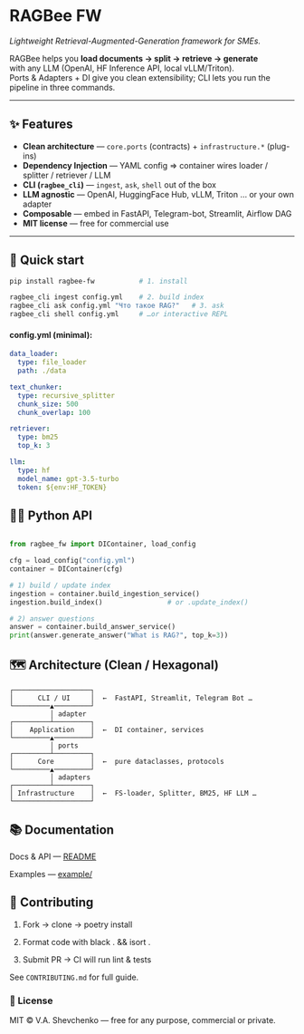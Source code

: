 # RAGBee FW

*Lightweight Retrieval-Augmented-Generation framework for SMEs.*

RAGBee helps you **load documents → split → retrieve → generate**  
with any LLM (OpenAI, HF Inference API, local vLLM/Triton).  
Ports & Adapters + DI give you clean extensibility; CLI lets you run the pipeline in three commands.

---

## ✨ Features

- **Clean architecture** — `core.ports` (contracts) + `infrastructure.*` (plug-ins)  
- **Dependency Injection** — YAML config ⇒ container wires loader / splitter / retriever / LLM  
- **CLI (`ragbee_cli`)** — `ingest`, `ask`, `shell` out of the box  
- **LLM agnostic** — OpenAI, HuggingFace Hub, vLLM, Triton … or your own adapter  
- **Composable** — embed in FastAPI, Telegram-bot, Streamlit, Airflow DAG  
- **MIT license** — free for commercial use

---

## 🚀 Quick start

```bash
pip install ragbee-fw           # 1. install

ragbee_cli ingest config.yml    # 2. build index
ragbee_cli ask config.yml "Что такое RAG?"   # 3. ask
ragbee_cli shell config.yml     # …or interactive REPL
```

#### config.yml (minimal):

```yaml
data_loader:
  type: file_loader
  path: ./data

text_chunker:
  type: recursive_splitter
  chunk_size: 500
  chunk_overlap: 100

retriever:
  type: bm25
  top_k: 3

llm:
  type: hf
  model_name: gpt-3.5-turbo
  token: ${env:HF_TOKEN}
```

## 🧑‍💻 Python API

```python

from ragbee_fw import DIContainer, load_config

cfg = load_config("config.yml")
container = DIContainer(cfg)

# 1) build / update index
ingestion = container.build_ingestion_service()
ingestion.build_index()                # or .update_index()

# 2) answer questions
answer = container.build_answer_service()
print(answer.generate_answer("What is RAG?", top_k=3))
```

## 🗺 Architecture (Clean / Hexagonal)

```
┌───────────────────┐
│      CLI / UI     │  ←  FastAPI, Streamlit, Telegram Bot …
└─────────▲─────────┘
          │ adapter
┌─────────┴─────────┐
│    Application    │  ←  DI container, services
└─────────▲─────────┘
          │ ports
┌─────────┴─────────┐
│      Core         │  ←  pure dataclasses, protocols
└─────────▲─────────┘
          │ adapters
┌─────────┴─────────┐
│ Infrastructure    │  ←  FS-loader, Splitter, BM25, HF LLM …
└───────────────────┘
```

## 📚 Documentation

Docs & API — [README](https://github.com/droogg/ragbee_fw/blob/main/README.md)

Examples — [example/](https://github.com/droogg/ragbee_fw/tree/main/example)


## 🤝 Contributing

1. Fork → clone → poetry install

2. Format code with black . && isort .

3. Submit PR → CI will run lint & tests

See ```CONTRIBUTING.md``` for full guide.

### 📜 License
MIT © V.A. Shevchenko — free for any purpose, commercial or private.
